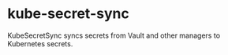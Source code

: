 # kube-secret-sync
KubeSecretSync syncs secrets from Vault and other managers to Kubernetes secrets.
